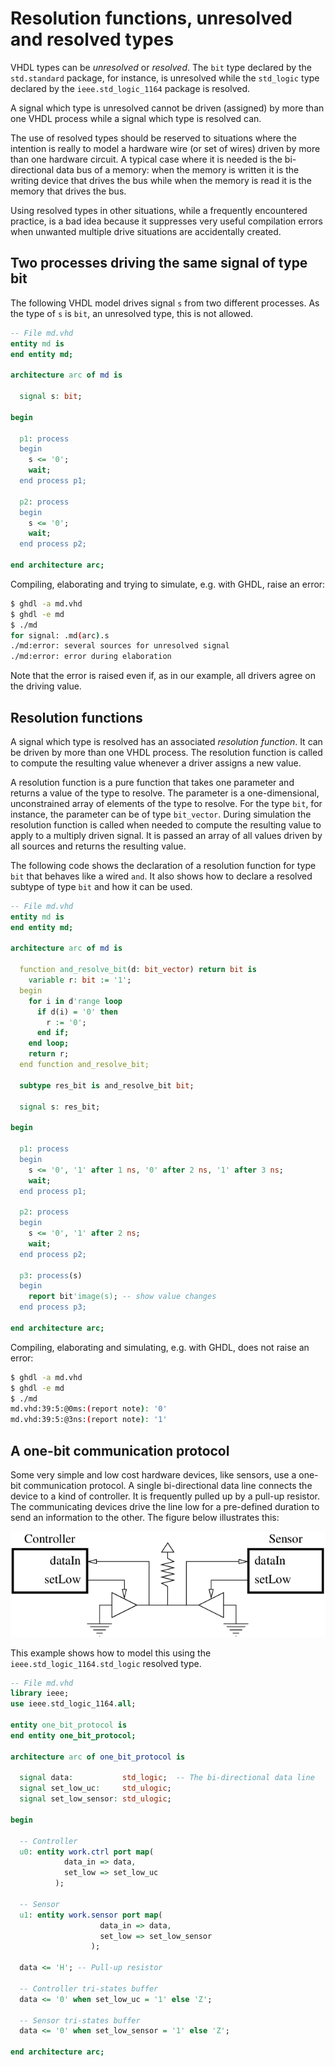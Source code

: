 <!--
Copyright (C) Telecom Paris
Copyright (C) Renaud Pacalet (renaud.pacalet@telecom-paris.fr)

This file must be used under the terms of the CeCILL. This source
file is licensed as described in the file COPYING, which you should
have received as part of this distribution. The terms are also
available at:
http://www.cecill.info/licences/Licence_CeCILL_V1.1-US.txt
-->

# Resolution functions, unresolved and resolved types

VHDL types can be *unresolved* or *resolved*. The `bit` type declared by the `std.standard` package, for instance, is unresolved while the `std_logic` type declared by the `ieee.std_logic_1164` package is resolved.

A signal which type is unresolved cannot be driven (assigned) by more than one VHDL process while a signal which type is resolved can.

The use of resolved types should be reserved to situations where the intention is really to model a hardware wire (or set of wires) driven by more than one hardware circuit. A typical case where it is needed is the bi-directional data bus of a memory: when the memory is written it is the writing device that drives the bus while when the memory is read it is the memory that drives the bus.

Using resolved types in other situations, while a frequently encountered practice, is a bad idea because it suppresses very useful compilation errors when unwanted multiple drive situations are accidentally created.

## Two processes driving the same signal of type bit

The following VHDL model drives signal `s` from two different processes. As the type of `s` is `bit`, an unresolved type, this is not allowed.

```vhdl
-- File md.vhd
entity md is
end entity md;

architecture arc of md is

  signal s: bit;

begin

  p1: process
  begin
    s <= '0';
    wait;
  end process p1;

  p2: process
  begin
    s <= '0';
    wait;
  end process p2;

end architecture arc;
```

Compiling, elaborating and trying to simulate, e.g. with GHDL, raise an error:

```bash
$ ghdl -a md.vhd
$ ghdl -e md
$ ./md
for signal: .md(arc).s
./md:error: several sources for unresolved signal
./md:error: error during elaboration
```

Note that the error is raised even if, as in our example, all drivers agree on the driving value.

## Resolution functions

A signal which type is resolved has an associated *resolution function*. It can be driven by more than one VHDL process. The resolution function is called to compute the resulting value whenever a driver assigns a new value.

A resolution function is a pure function that takes one parameter and returns a value of the type to resolve. The parameter is a one-dimensional, unconstrained array of elements of the type to resolve. For the type `bit`, for instance, the parameter can be of type `bit_vector`. During simulation the resolution function is called when needed to compute the resulting value to apply to a multiply driven signal. It is passed an array of all values driven by all sources and returns the resulting value.

The following code shows the declaration of a resolution function for type `bit` that behaves like a wired `and`. It also shows how to declare a resolved subtype of type `bit` and how it can be used.

```vhdl
-- File md.vhd
entity md is
end entity md;

architecture arc of md is

  function and_resolve_bit(d: bit_vector) return bit is
    variable r: bit := '1';
  begin
    for i in d'range loop
      if d(i) = '0' then
        r := '0';
      end if;
    end loop;
    return r;
  end function and_resolve_bit;

  subtype res_bit is and_resolve_bit bit;

  signal s: res_bit;

begin

  p1: process
  begin
    s <= '0', '1' after 1 ns, '0' after 2 ns, '1' after 3 ns;
    wait;
  end process p1;

  p2: process
  begin
    s <= '0', '1' after 2 ns;
    wait;
  end process p2;

  p3: process(s)
  begin
    report bit'image(s); -- show value changes
  end process p3;

end architecture arc;
```

Compiling, elaborating and simulating, e.g. with GHDL, does not raise an error:

```bash
$ ghdl -a md.vhd
$ ghdl -e md
$ ./md
md.vhd:39:5:@0ms:(report note): '0'
md.vhd:39:5:@3ns:(report note): '1'
```

## A one-bit communication protocol

Some very simple and low cost hardware devices, like sensors, use a one-bit communication protocol. A single bi-directional data line connects the device to a kind of controller. It is frequently pulled up by a pull-up resistor. The communicating devices drive the line low for a pre-defined duration to send an information to the other. The figure below illustrates this:

[![A one-bit communication protocol][1]][1]

This example shows how to model this using the `ieee.std_logic_1164.std_logic` resolved type.

```vhdl
-- File md.vhd
library ieee;
use ieee.std_logic_1164.all;

entity one_bit_protocol is
end entity one_bit_protocol;

architecture arc of one_bit_protocol is

  signal data:           std_logic;  -- The bi-directional data line
  signal set_low_uc:     std_ulogic;
  signal set_low_sensor: std_ulogic;

begin

  -- Controller
  u0: entity work.ctrl port map(
            data_in => data,
            set_low => set_low_uc
          );

  -- Sensor
  u1: entity work.sensor port map(
                    data_in => data,
                    set_low => set_low_sensor
                  );

  data <= 'H'; -- Pull-up resistor

  -- Controller tri-states buffer
  data <= '0' when set_low_uc = '1' else 'Z';

  -- Sensor tri-states buffer
  data <= '0' when set_low_sensor = '1' else 'Z';

end architecture arc;
```

[1]: /images/one-bit-protocol-fig.png

<!-- vim: set tabstop=4 softtabstop=4 shiftwidth=4 expandtab textwidth=0: -->
